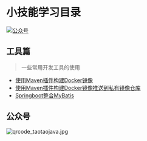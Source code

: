 # 小技能学习目录
<p>
    <a href="#公众号"><img src="https://cdn.nlark.com/yuque/0/2021/png/1429632/1638255656789-bbd7851a-991a-4fd6-b989-a180fe4bb797.png#clientId=uc36343ab-3d20-4&crop=0&crop=0&crop=1&crop=1&from=drop&id=ucc539bff&margin=%5Bobject%20Object%5D&name=taotao-java.png&originHeight=83&originWidth=500&originalType=binary&ratio=1&rotation=0&showTitle=false&size=9416&status=done&style=none&taskId=u35e69723-0e8b-4117-bf9d-6df6a075785&title=" alt="公众号"></a>
</p>



## 工具篇
> 一些常用开发工具的使用

- [使用Maven插件构建Docker镜像]()
- [使用Maven插件构建Docker镜像推送到私有镜像仓库]()
- [Springboot整合MyBatis]()


## 公众号
![qrcode_taotaojava.jpg](https://cdn.nlark.com/yuque/0/2021/jpeg/1429632/1638254089081-4f0a906d-6517-4fd9-bc99-1114987bdda6.jpeg#clientId=u325224f6-9dd7-4&crop=0&crop=0&crop=1&crop=1&from=paste&height=344&id=udc4ceb58&margin=%5Bobject%20Object%5D&name=qrcode_taotaojava.jpg&originHeight=344&originWidth=344&originalType=binary&ratio=1&rotation=0&showTitle=false&size=8235&status=done&style=none&taskId=u87b7e033-d255-49fa-b048-f3b89893314&title=&width=344)
